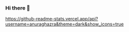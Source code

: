 ### Hi there 👋


https://github-readme-stats.vercel.app/api?username=anuraghazra&theme=dark&show_icons=true

